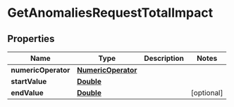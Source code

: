

# GetAnomaliesRequestTotalImpact


## Properties

| Name | Type | Description | Notes |
|------------ | ------------- | ------------- | -------------|
|**numericOperator** | [**NumericOperator**](NumericOperator.md) |  |  |
|**startValue** | [**Double**](Double.md) |  |  |
|**endValue** | [**Double**](Double.md) |  |  [optional] |



